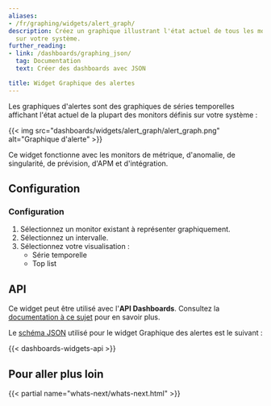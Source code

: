 ```yaml
---
aliases:
- /fr/graphing/widgets/alert_graph/
description: Créez un graphique illustrant l'état actuel de tous les monitors définis
  sur votre système.
further_reading:
- link: /dashboards/graphing_json/
  tag: Documentation
  text: Créer des dashboards avec JSON

title: Widget Graphique des alertes
---
```


Les graphiques d'alertes sont des graphiques de séries temporelles affichant l'état actuel de la plupart des monitors définis sur votre système :

{{< img src="dashboards/widgets/alert_graph/alert_graph.png" alt="Graphique d'alerte" >}}

Ce widget fonctionne avec les monitors de métrique, d'anomalie, de singularité, de prévision, d'APM et d'intégration.

## Configuration

### Configuration

1. Sélectionnez un monitor existant à représenter graphiquement.
2. Sélectionnez un intervalle.
3. Sélectionnez votre visualisation :
    * Série temporelle
    * Top list

## API

Ce widget peut être utilisé avec l'**API Dashboards**. Consultez la [documentation à ce sujet][1] pour en savoir plus.

Le [schéma JSON][2] utilisé pour le widget Graphique des alertes est le suivant :

{{< dashboards-widgets-api >}}

## Pour aller plus loin

{{< partial name="whats-next/whats-next.html" >}}

[1]: /fr/api/latest/dashboards/
[2]: /fr/dashboards/graphing_json/widget_json/
